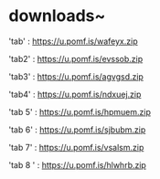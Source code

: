 # downloads~

'tab' : https://u.pomf.is/wafeyx.zip

'tab2' : https://u.pomf.is/evssob.zip

'tab3' : https://u.pomf.is/agvgsd.zip

'tab4' : https://u.pomf.is/ndxuej.zip

'tab 5' : https://u.pomf.is/hpmuem.zip

'tab 6' : https://u.pomf.is/sjbubm.zip

'tab 7' : https://u.pomf.is/vsalsm.zip

'tab 8 ' : https://u.pomf.is/hlwhrb.zip
